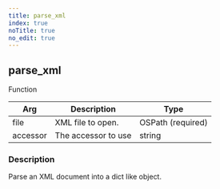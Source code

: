 ```yaml
---
title: parse_xml
index: true
noTitle: true
no_edit: true
---
```




<div class="vql_item"></div>


## parse_xml
<span class='vql_type pull-right page-header'>Function</span>



<div class="vqlargs"></div>

Arg | Description | Type
----|-------------|-----
file|XML file to open.|OSPath (required)
accessor|The accessor to use|string

### Description

Parse an XML document into a dict like object.


